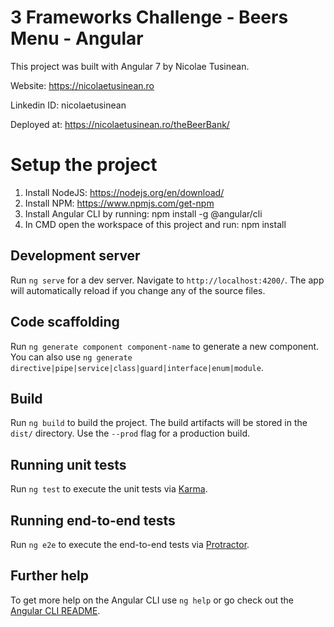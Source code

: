 # 3 Frameworks Challenge - Beers Menu - Angular

This project was built with Angular 7 by Nicolae Tusinean.

Website: https://nicolaetusinean.ro

Linkedin ID: nicolaetusinean 

Deployed at: https://nicolaetusinean.ro/theBeerBank/

# Setup the project
1. Install NodeJS: https://nodejs.org/en/download/
2. Install NPM: https://www.npmjs.com/get-npm
3. Install Angular CLI by running: npm install -g @angular/cli 
4. In CMD open the workspace of this project and run: npm install

## Development server

Run `ng serve` for a dev server. Navigate to `http://localhost:4200/`. The app will automatically reload if you change any of the source files.

## Code scaffolding

Run `ng generate component component-name` to generate a new component. You can also use `ng generate directive|pipe|service|class|guard|interface|enum|module`.

## Build

Run `ng build` to build the project. The build artifacts will be stored in the `dist/` directory. Use the `--prod` flag for a production build.

## Running unit tests

Run `ng test` to execute the unit tests via [Karma](https://karma-runner.github.io).

## Running end-to-end tests

Run `ng e2e` to execute the end-to-end tests via [Protractor](http://www.protractortest.org/).

## Further help

To get more help on the Angular CLI use `ng help` or go check out the [Angular CLI README](https://github.com/angular/angular-cli/blob/master/README.md).
